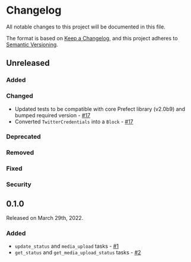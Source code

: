 # Changelog

All notable changes to this project will be documented in this file.

The format is based on [Keep a Changelog](https://keepachangelog.com/en/1.0.0/),
and this project adheres to [Semantic Versioning](https://semver.org/spec/v2.0.0.html).

## Unreleased

### Added

### Changed
- Updated tests to be compatible with core Prefect library (v2.0b9) and bumped required version - [#17](https://github.com/PrefectHQ/prefect-twitter/pull/17)
- Converted `TwitterCredentials` into a `Block` - [#17](https://github.com/PrefectHQ/prefect-twitter/pull/17)

### Deprecated

### Removed

### Fixed

### Security

## 0.1.0

Released on March 29th, 2022.

### Added

- `update_status` and `media_upload` tasks - [#1](https://github.com/PrefectHQ/prefect-twitter/pull/1)
- `get_status` and `get_media_upload_status` tasks - [#2](https://github.com/PrefectHQ/prefect-twitter/pull/2)

